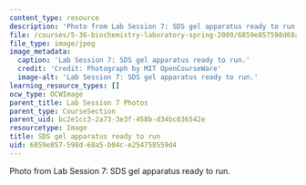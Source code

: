 ```yaml
---
content_type: resource
description: 'Photo from Lab Session 7: SDS gel apparatus ready to run.'
file: /courses/5-36-biochemistry-laboratory-spring-2009/6859e857598d68a5b04ce254758559d4_Lab7_2.jpg
file_type: image/jpeg
image_metadata:
  caption: 'Lab Session 7: SDS gel apparatus ready to run.'
  credit: 'Credit: Photograph by MIT OpenCourseWare'
  image-alt: 'Lab Session 7: SDS gel apparatus ready to run.'
learning_resource_types: []
ocw_type: OCWImage
parent_title: Lab Session 7 Photos
parent_type: CourseSection
parent_uid: bc2e1cc3-2a73-3e3f-458b-d34bc036542e
resourcetype: Image
title: SDS gel apparatus ready to run
uid: 6859e857-598d-68a5-b04c-e254758559d4
---
```

Photo from Lab Session 7: SDS gel apparatus ready to run.

